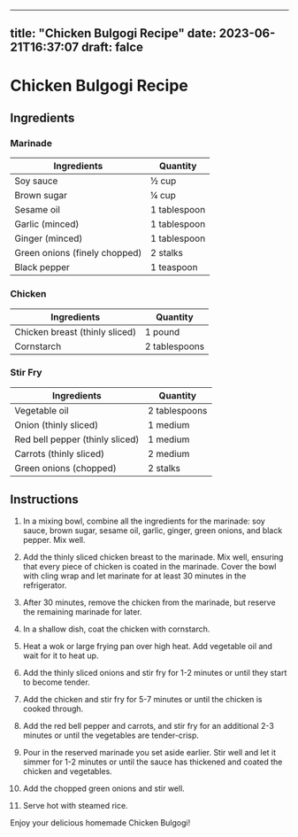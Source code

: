 
---
title: "Chicken Bulgogi Recipe"
date: 2023-06-21T16:37:07
draft: falce
---

# Chicken Bulgogi Recipe

## Ingredients

### Marinade
| Ingredients | Quantity |
| --- | --- |
| Soy sauce | ½ cup |
| Brown sugar | ¼ cup |
| Sesame oil | 1 tablespoon |
| Garlic (minced) | 1 tablespoon |
| Ginger (minced) | 1 tablespoon |
| Green onions (finely chopped) | 2 stalks |
| Black pepper | 1 teaspoon |

### Chicken
| Ingredients | Quantity |
| --- | --- |
| Chicken breast (thinly sliced) | 1 pound |
| Cornstarch | 2 tablespoons |

### Stir Fry
| Ingredients | Quantity |
| --- | --- |
| Vegetable oil | 2 tablespoons |
| Onion (thinly sliced) | 1 medium |
| Red bell pepper (thinly sliced) | 1 medium |
| Carrots (thinly sliced) | 2 medium |
| Green onions (chopped) | 2 stalks |

## Instructions

1. In a mixing bowl, combine all the ingredients for the marinade: soy sauce, brown sugar, sesame oil, garlic, ginger, green onions, and black pepper. Mix well.

2. Add the thinly sliced chicken breast to the marinade. Mix well, ensuring that every piece of chicken is coated in the marinade. Cover the bowl with cling wrap and let marinate for at least 30 minutes in the refrigerator.

3. After 30 minutes, remove the chicken from the marinade, but reserve the remaining marinade for later.

4. In a shallow dish, coat the chicken with cornstarch.

5. Heat a wok or large frying pan over high heat. Add vegetable oil and wait for it to heat up.

6. Add the thinly sliced onions and stir fry for 1-2 minutes or until they start to become tender.

7. Add the chicken and stir fry for 5-7 minutes or until the chicken is cooked through.

8. Add the red bell pepper and carrots, and stir fry for an additional 2-3 minutes or until the vegetables are tender-crisp.

9. Pour in the reserved marinade you set aside earlier. Stir well and let it simmer for 1-2 minutes or until the sauce has thickened and coated the chicken and vegetables.

10. Add the chopped green onions and stir well.

11. Serve hot with steamed rice.

Enjoy your delicious homemade Chicken Bulgogi!
